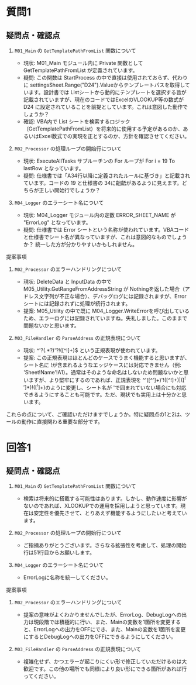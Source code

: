 # 質問1
## 疑問点・確認点
1. `M01_Main` の `GetTemplatePathFromList` 関数について
      * 現状: M01_Main モジュール内に Private 関数として GetTemplatePathFromList が定義されています。
      * 疑問: この関数は StartProcess の中で直接は使用されておらず、代わりに settingsSheet.Range("D24").Valueからテンプレートパスを取得しています。設計書では Listシートから動的にテンプレートを選択する旨が記載されていますが、現在のコードではExcelのVLOOKUP等の数式がD24 に設定されていることを前提としています。これは意図した動作でしょうか？
      * 確認: VBA内で List シートを検索するロジック（GetTemplatePathFromList）を将来的に使用する予定があるのか、あるいはExcel数式での実現を正とするのか、方針を確認させてください。

2. `M02_Processor` の処理ループの開始行について
      * 現状: ExecuteAllTasks サブルーチンの For ループが For i = 19 To lastRow となっています。
      * 疑問: 仕様書では「A34行以降に定義されたルールに基づき」と記載されています。コードの 19 と仕様書の 34に齟齬があるように見えます。どちらが正しい開始行でしょうか？

3. `M04_Logger` のエラーシート名について
      * 現状: M04_Logger モジュール内の定数 ERROR_SHEET_NAME が "ErrorLog" となっています。
      * 疑問: 仕様書では Error シートという名称が使われています。VBAコードと仕様書でシート名が異なっていますが、これは意図的なものでしょうか？ 統一した方が分かりやすいかもしれません。

提案事項
1. `M02_Processor` のエラーハンドリングについて
      * 現状: DeleteData と InputData の中で M05_Utility.GetRangeFromAddressString が Nothingを返した場合（アドレス文字列が不正な場合）、デバッグログには記録されますが、Errorシートには記録されずに処理が続行されます。
      * 提案: M05_Utility の中で既に M04_Logger.WriteErrorを呼び出しているため、エラーログには記録されていますね。失礼しました。このままで問題ないかと思います。

2. `M03_FileHandler` の `ParseAddress` の正規表現について
      * 現状: ^'?(.*?)'?!([^!]+)$ という正規表現が使われています。
      * 提案: この正規表現はほとんどのケースでうまく機能すると思いますが、シート名に !が含まれるようなエッジケースには対応できません（例: 'Sheet!Name'!A1）。通常はそのような命名はしないため問題ないかと思いますが、より堅牢にするのであれば、正規表現を ^'([^']+)'!([^!]+)$|([^!']*)!([^!]+)$のように変更し、シート名が 'で囲まれていない場合にも対応できるようにすることも可能です。ただ、現状でも実用上は十分かと思います。

これらの点について、ご確認いただけますでしょうか。特に疑問点の1と2は、ツールの動作に直接関わる重要な部分です。


# 回答1
## 疑問点・確認点
1. `M01_Main` の `GetTemplatePathFromList` 関数について
      * 検索は将来的に搭載する可能性はあります。しかし、動作速度に影響がないのであれば、XLOOKUPでの運用を採用しようと思っています。現在は安定性を優先させて、とりあえず機能するようにしたいと考えています。

2. `M02_Processor` の処理ループの開始行について
      * ご指摘ありがとうございます。さらなる拡張性を考慮して、処理の開始行は51行目からお願いします。

3. `M04_Logger` のエラーシート名について
      * ErrorLogに名称を統一してください。

提案事項
1. `M02_Processor` のエラーハンドリングについて
      * 提案の意味がよくわかりませんでしたが、ErrorLog、DebugLogへの出力は現段階では積極的に行い、また、Mainの変数を1箇所を変更すると、ErrorLogへの出力をOFFにでき、また、Mainの変数を1箇所を変更にするとDebugLogへの出力をOFFにできるようにしてください。

2. `M03_FileHandler` の `ParseAddress` の正規表現について
      * 複雑化せず、かつエラーが起こりにくい形で修正していただけるのは大歓迎です。この他の場所でも同様により良い形にできる箇所があれば行ってください。







